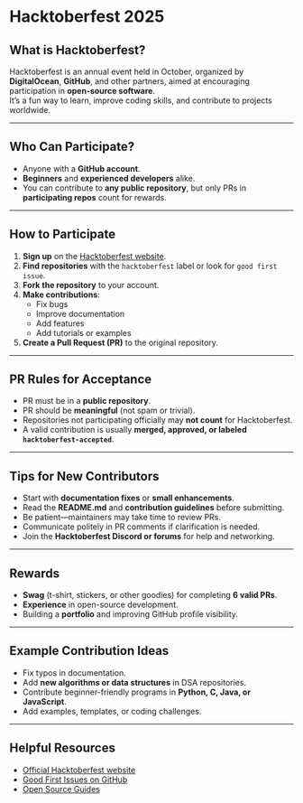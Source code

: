 # Hacktoberfest 2025

## What is Hacktoberfest?
Hacktoberfest is an annual event held in October, organized by **DigitalOcean**, **GitHub**, and other partners, aimed at encouraging participation in **open-source software**.  
It’s a fun way to learn, improve coding skills, and contribute to projects worldwide.

---

## Who Can Participate?
- Anyone with a **GitHub account**.  
- **Beginners** and **experienced developers** alike.  
- You can contribute to **any public repository**, but only PRs in **participating repos** count for rewards.  

---

## How to Participate
1. **Sign up** on the [Hacktoberfest website](https://hacktoberfest.com/).  
2. **Find repositories** with the `hacktoberfest` label or look for `good first issue`.  
3. **Fork the repository** to your account.  
4. **Make contributions**:  
   - Fix bugs  
   - Improve documentation  
   - Add features  
   - Add tutorials or examples  
5. **Create a Pull Request (PR)** to the original repository.  

---

## PR Rules for Acceptance
- PR must be in a **public repository**.  
- PR should be **meaningful** (not spam or trivial).  
- Repositories not participating officially may **not count** for Hacktoberfest.  
- A valid contribution is usually **merged, approved, or labeled `hacktoberfest-accepted`**.  

---

## Tips for New Contributors
- Start with **documentation fixes** or **small enhancements**.  
- Read the **README.md** and **contribution guidelines** before submitting.  
- Be patient—maintainers may take time to review PRs.  
- Communicate politely in PR comments if clarification is needed.  
- Join the **Hacktoberfest Discord or forums** for help and networking.  

---

## Rewards
- **Swag** (t-shirt, stickers, or other goodies) for completing **6 valid PRs**.  
- **Experience** in open-source development.  
- Building a **portfolio** and improving GitHub profile visibility.  

---

## Example Contribution Ideas
- Fix typos in documentation.  
- Add **new algorithms or data structures** in DSA repositories.  
- Contribute beginner-friendly programs in **Python, C, Java, or JavaScript**.  
- Add examples, templates, or coding challenges.  

---

## Helpful Resources
- [Official Hacktoberfest website](https://hacktoberfest.com/)  
- [Good First Issues on GitHub](https://github.com/topics/good-first-issue)  
- [Open Source Guides](https://opensource.guide/how-to-contribute/)  
